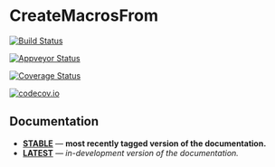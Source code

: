 # CreateMacrosFrom

[![Build Status](https://travis-ci.org/bramtayl/CreateMacrosFrom.jl.svg?branch=master)](https://travis-ci.org/bramtayl/CreateMacrosFrom.jl)

[![Appveyor Status](https://ci.appveyor.com/api/projects/status/github/bramtayl/CreateMacrosFrom.jl?svg=true&branch=master)](https://ci.appveyor.com/project/bramtayl/CreateMacrosFrom-jl/branch/master)

[![Coverage Status](https://coveralls.io/repos/bramtayl/CreateMacrosFrom.jl/badge.svg?branch=master&service=github)](https://coveralls.io/github/bramtayl/CreateMacrosFrom.jl?branch=master)

[![codecov.io](http://codecov.io/github/bramtayl/CreateMacrosFrom.jl/coverage.svg?branch=master)](http://codecov.io/github/bramtayl/CreateMacrosFrom.jl?branch=master)

## Documentation

- [**STABLE**](https://bramtayl.github.io/CreateMacrosFrom.jl/stable) &mdash; **most recently tagged version of the documentation.**
- [**LATEST**](https://bramtayl.github.io/CreateMacrosFrom.jl/latest) &mdash; *in-development version of the documentation.*
